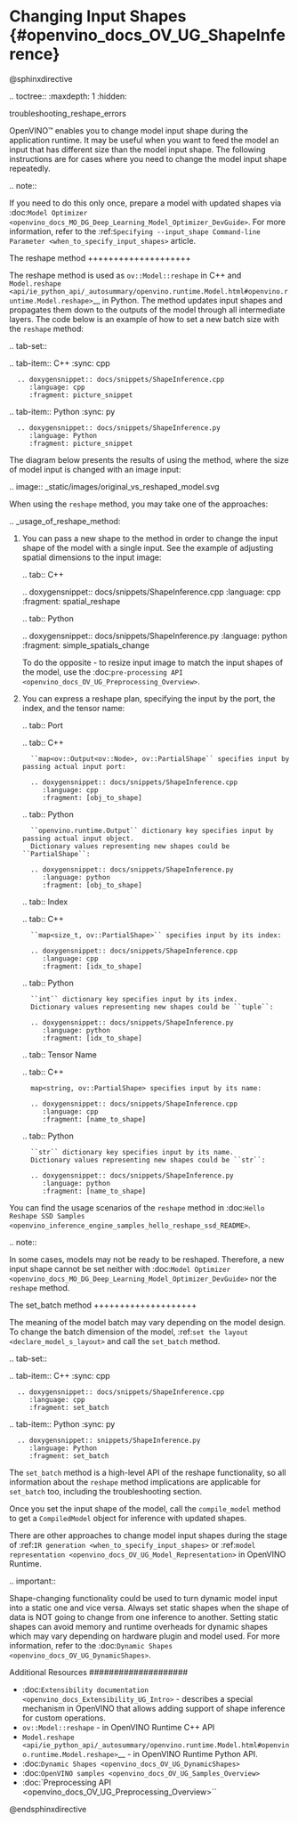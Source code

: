 # Changing Input Shapes {#openvino_docs_OV_UG_ShapeInference}

@sphinxdirective

.. toctree::
   :maxdepth: 1
   :hidden:

   troubleshooting_reshape_errors


OpenVINO™ enables you to change model input shape during the application runtime. 
It may be useful when you want to feed the model an input that has different size than the model input shape. 
The following instructions are for cases where you need to change the model input shape repeatedly.

.. note::

   If you need to do this only once, prepare a model with updated shapes via 
   :doc:`Model Optimizer <openvino_docs_MO_DG_Deep_Learning_Model_Optimizer_DevGuide>`. 
   For more information, refer to the :ref:`Specifying --input_shape Command-line Parameter <when_to_specify_input_shapes>` article.


The reshape method
++++++++++++++++++++

The reshape method is used as ``ov::Model::reshape`` in C++ and 
`Model.reshape <api/ie_python_api/_autosummary/openvino.runtime.Model.html#openvino.runtime.Model.reshape>`__ 
in Python. The method updates input shapes and propagates them down to the outputs 
of the model through all intermediate layers. The code below is an example of how 
to set a new batch size with the ``reshape`` method:

.. tab-set::

   .. tab-item:: C++
      :sync: cpp

      .. doxygensnippet:: docs/snippets/ShapeInference.cpp
         :language: cpp
         :fragment: picture_snippet

   .. tab-item:: Python
      :sync: py

      .. doxygensnippet:: docs/snippets/ShapeInference.py
         :language: Python
         :fragment: picture_snippet

The diagram below presents the results of using the method, where the size of 
model input is changed with an image input:

.. image:: _static/images/original_vs_reshaped_model.svg

When using the ``reshape`` method, you may take one of the approaches:

.. _usage_of_reshape_method:


1. You can pass a new shape to the method in order to change the input shape of 
the model with a single input. See the example of adjusting spatial dimensions to the input image:

   .. tab:: C++

      .. doxygensnippet:: docs/snippets/ShapeInference.cpp
         :language: cpp
         :fragment: spatial_reshape

   .. tab:: Python

      .. doxygensnippet:: docs/snippets/ShapeInference.py
         :language: python
         :fragment: simple_spatials_change


   To do the opposite - to resize input image to match the input shapes of the model, 
   use the :doc:`pre-processing API <openvino_docs_OV_UG_Preprocessing_Overview>`.


2. You can express a reshape plan, specifying the input by the port, the index, and the tensor name:

   .. tab:: Port

      .. tab:: C++

         ``map<ov::Output<ov::Node>, ov::PartialShape`` specifies input by passing actual input port:

         .. doxygensnippet:: docs/snippets/ShapeInference.cpp
            :language: cpp
            :fragment: [obj_to_shape]

      .. tab:: Python

         ``openvino.runtime.Output`` dictionary key specifies input by passing actual input object.
         Dictionary values representing new shapes could be ``PartialShape``:

         .. doxygensnippet:: docs/snippets/ShapeInference.py
            :language: python
            :fragment: [obj_to_shape]

   .. tab:: Index

      .. tab:: C++

         ``map<size_t, ov::PartialShape>`` specifies input by its index:

         .. doxygensnippet:: docs/snippets/ShapeInference.cpp
            :language: cpp
            :fragment: [idx_to_shape]

      .. tab:: Python

         ``int`` dictionary key specifies input by its index.
         Dictionary values representing new shapes could be ``tuple``:

         .. doxygensnippet:: docs/snippets/ShapeInference.py
            :language: python
            :fragment: [idx_to_shape]

   .. tab:: Tensor Name

      .. tab:: C++

         map<string, ov::PartialShape> specifies input by its name:

         .. doxygensnippet:: docs/snippets/ShapeInference.cpp
            :language: cpp
            :fragment: [name_to_shape]

      .. tab:: Python

         ``str`` dictionary key specifies input by its name.
         Dictionary values representing new shapes could be ``str``:

         .. doxygensnippet:: docs/snippets/ShapeInference.py
            :language: python
            :fragment: [name_to_shape]


You can find the usage scenarios of the ``reshape`` method in 
:doc:`Hello Reshape SSD Samples <openvino_inference_engine_samples_hello_reshape_ssd_README>`.

.. note::

   In some cases, models may not be ready to be reshaped. Therefore, a new input 
   shape cannot be set neither with :doc:`Model Optimizer <openvino_docs_MO_DG_Deep_Learning_Model_Optimizer_DevGuide>` 
   nor the ``reshape`` method.

The set_batch method
++++++++++++++++++++

The meaning of the model batch may vary depending on the model design.
To change the batch dimension of the model, :ref:`set the layout <declare_model_s_layout>` and call the ``set_batch`` method.

.. tab-set::

   .. tab-item:: C++
      :sync: cpp

      .. doxygensnippet:: docs/snippets/ShapeInference.cpp
         :language: cpp
         :fragment: set_batch

   .. tab-item:: Python
      :sync: py

      .. doxygensnippet:: snippets/ShapeInference.py
         :language: Python
         :fragment: set_batch


The ``set_batch`` method is a high-level API of the reshape functionality, so all 
information about the ``reshape`` method implications are applicable for ``set_batch`` 
too, including the troubleshooting section.

Once you set the input shape of the model, call the ``compile_model`` method to 
get a ``CompiledModel`` object for inference with updated shapes.

There are other approaches to change model input shapes during the stage of 
:ref:`IR generation <when_to_specify_input_shapes>` or :ref:`model representation <openvino_docs_OV_UG_Model_Representation>` in OpenVINO Runtime.


.. important::

   Shape-changing functionality could be used to turn dynamic model input into a 
   static one and vice versa. Always set static shapes when the shape of data is 
   NOT going to change from one inference to another. Setting static shapes can 
   avoid memory and runtime overheads for dynamic shapes which may vary depending 
   on hardware plugin and model used. For more information, refer to the 
   :doc:`Dynamic Shapes <openvino_docs_OV_UG_DynamicShapes>`.


Additional Resources
####################

* :doc:`Extensibility documentation <openvino_docs_Extensibility_UG_Intro>` - describes a special mechanism in OpenVINO that allows adding support of shape inference for custom operations.
* ``ov::Model::reshape`` - in OpenVINO Runtime C++ API
* `Model.reshape <api/ie_python_api/_autosummary/openvino.runtime.Model.html#openvino.runtime.Model.reshape>`__ - in OpenVINO Runtime Python API.
* :doc:`Dynamic Shapes <openvino_docs_OV_UG_DynamicShapes>`
* :doc:`OpenVINO samples <openvino_docs_OV_UG_Samples_Overview>`
* :doc:`Preprocessing API <openvino_docs_OV_UG_Preprocessing_Overview>``

@endsphinxdirective
